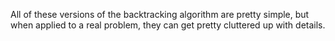 All of these versions of the backtracking algorithm are pretty simple, but when applied to a real problem, they can get pretty cluttered up with details.
